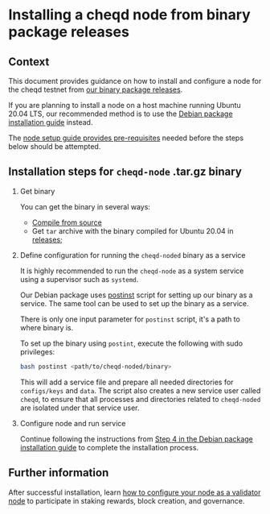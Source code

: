 # Installing a cheqd node from binary package releases

## Context

This document provides guidance on how to install and configure a node for the cheqd testnet from [our binary package releases](https://github.com/cheqd/cheqd-node/releases/latest).

If you are planning to install a node on a host machine running Ubuntu 20.04 LTS, our recommended method is to use the [Debian package installation guide](debian/deb-package-install.md) instead.

The [node setup guide provides pre-requisites](README.md) needed before the steps below should be attempted.

## Installation steps for `cheqd-node` .tar.gz binary

1. Get binary

   You can get the binary in several ways:

   * [Compile from source](../build-and-networks/README.md)
   * Get `tar` archive with the binary compiled for Ubuntu 20.04 in [releases](https://github.com/cheqd/cheqd-node/releases);

2. Define configuration for running the `cheqd-noded` binary as a service

   It is highly recommended to run the `cheqd-node` as a system service using a supervisor such as `systemd`.

   Our Debian package uses [postinst](https://github.com/cheqd/cheqd-node/blob/main/build_tools/postinst) script for setting up our binary as a service. The same tool can be used to set up the binary as a service.

   There is only one input parameter for `postinst` script, it's a path to where binary is.

   To set up the binary using `postint`, execute the following with sudo privileges:

   ```bash
   bash postinst <path/to/cheqd-noded/binary>
   ```

   This will add a service file and prepare all needed directories for `configs/keys` and `data`. The script also creates a new service user called `cheqd`, to ensure that all processes and directories related to `cheqd-noded` are isolated under that service user.

3. Configure node and run service

   Continue following the instructions from [Step 4 in the Debian package installation guide](debian/deb-package-install.md) to complete the installation process.

## Further information

After successful installation, learn [how to configure your node as a validator node](configure-new-validator.md) to participate in staking rewards, block creation, and governance.
